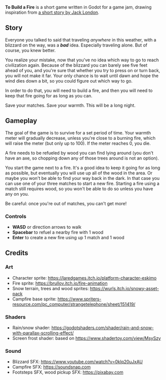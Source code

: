 **To Build a Fire** is a short game written in Godot for a game jam, drawing inspiration from [a short story by Jack London](https://en.wikipedia.org/wiki/To_Build_a_Fire).

## Story
Everyone you talked to said that traveling *anywhere* in this weather, with a blizzard on the way, was a ***bad*** idea. Especially traveling alone. But of course, you knew better.

You realize your mistake, now that you've no idea which way to go to reach civilization again.
Because of the blizzard you can barely see five feet ahead of you, and you're sure that whether you try to press on or turn back, you will not make it far. 
Your only chance is to wait until dawn and hope the wind dies down a bit, so you could figure out which way to go.

In order to do that, you will need to build a fire, and then you will need to keep that fire going for as long as you can.

Save your matches. Save your warmth. This will be a long night.

## Gameplay
The goal of the game is to survive for a set period of time. Your warmth meter will gradually decrease, unless you're close to a burning fire, which will raise the meter (but only up to 100). If the meter reaches 0, you die.

A fire needs to be refueled by wood you can find lying around (you don't have an axe, so chopping down any of those trees around is not an option).

You start the game next to a fire. It's a good idea to keep it going for as long as possible, but eventually you will use up all of the wood in the area. 
Or maybe you won't be able to find your way back in the dark. In that case you can use one of your three matches to start a new fire. 
Starting a fire using a match still requires wood, so you won't be able to do so unless you have any on you.

Be careful: once you're out of matches, you can't get more!

### Controls
- **WASD** or direction arrows to walk
- **Spacebar** to refuel a nearby fire with 1 wood
- **Enter** to create a new fire using up 1 match and 1 wood

## Credits
### Art
- Character sprite: https://laredgames.itch.io/platform-character-eskimo
- Fire sprite: https://brullov.itch.io/fire-animation
- Snow terrain, trees and wood sprites: https://wurls.itch.io/snowy-asset-pack
- Campfire base sprite: https://www.spriters-resource.com/pc_computer/strangetelephone/sheet/151419/
### Shaders
- Rain/snow shader: https://godotshaders.com/shader/rain-and-snow-with-parallax-scrolling-effect/
- Screen frost shader: based on https://www.shadertoy.com/view/MsySzy
### Sound
- Blizzard SFX: https://www.youtube.com/watch?v=0klq20uJxAU
- Campfire SFX: https://soundsnap.com
- Footsteps SFX, wood pickup SFX: https://pixabay.com
